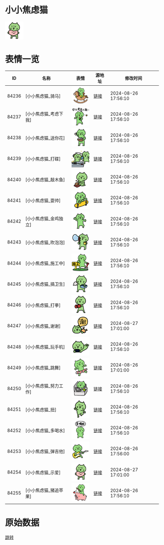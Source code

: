 # 小小焦虑猫

<img src="./cover.png" height="60" alt="cover" />

# 表情一览

|ID|名称|表情|源地址|修改时间|
|----|----|----|----|----|
|84236|[小小焦虑猫_骑马]|<img src="./pic/084236_%5B小小焦虑猫_骑马%5D.png" height="60" alt="骑马"/>|[链接](https://i0.hdslb.com/bfs/garb/034835723bc27162ff57960d0dc2511d86bd380a.png)|2024-08-26 17:56:10|
|84237|[小小焦虑猫_考虑下我]|<img src="./pic/084237_%5B小小焦虑猫_考虑下我%5D.png" height="60" alt="考虑下我"/>|[链接](https://i0.hdslb.com/bfs/garb/4c87a88adeb0faedeb89ee3af8fca9533eafa924.png)|2024-08-26 17:56:10|
|84238|[小小焦虑猫_送你花]|<img src="./pic/084238_%5B小小焦虑猫_送你花%5D.png" height="60" alt="送你花"/>|[链接](https://i0.hdslb.com/bfs/garb/55ce7414669fc2cf46f10026b4d8a612b27c4e85.png)|2024-08-26 17:56:10|
|84239|[小小焦虑猫_打碟]|<img src="./pic/084239_%5B小小焦虑猫_打碟%5D.png" height="60" alt="打碟"/>|[链接](https://i0.hdslb.com/bfs/garb/e4bc47fd12bf41f2038de8672acd0ab77374462f.png)|2024-08-26 17:56:10|
|84240|[小小焦虑猫_敲木鱼]|<img src="./pic/084240_%5B小小焦虑猫_敲木鱼%5D.png" height="60" alt="敲木鱼"/>|[链接](https://i0.hdslb.com/bfs/garb/929400f38813a178c95ab620ff62e1184b0f1e9a.png)|2024-08-26 17:56:10|
|84241|[小小焦虑猫_耍帅]|<img src="./pic/084241_%5B小小焦虑猫_耍帅%5D.png" height="60" alt="耍帅"/>|[链接](https://i0.hdslb.com/bfs/garb/300c123a67e5d5a5202c57121375030d4415126b.png)|2024-08-26 17:56:10|
|84242|[小小焦虑猫_金鸡独立]|<img src="./pic/084242_%5B小小焦虑猫_金鸡独立%5D.png" height="60" alt="金鸡独立"/>|[链接](https://i0.hdslb.com/bfs/garb/fb28ef94eae86d8502433eed6224aeb1ab1c0c2e.png)|2024-08-26 17:56:10|
|84243|[小小焦虑猫_吹泡泡]|<img src="./pic/084243_%5B小小焦虑猫_吹泡泡%5D.png" height="60" alt="吹泡泡"/>|[链接](https://i0.hdslb.com/bfs/garb/a3ba49efd6498a827800eeab489a32ff68d8ac08.png)|2024-08-26 17:56:10|
|84244|[小小焦虑猫_施工中]|<img src="./pic/084244_%5B小小焦虑猫_施工中%5D.png" height="60" alt="施工中"/>|[链接](https://i0.hdslb.com/bfs/garb/5bd193e939a68ab4f21f34160f347c058651e734.png)|2024-08-26 17:56:10|
|84245|[小小焦虑猫_搞卫生]|<img src="./pic/084245_%5B小小焦虑猫_搞卫生%5D.png" height="60" alt="搞卫生"/>|[链接](https://i0.hdslb.com/bfs/garb/a8bc3c38e7b17624958cec4d5f0bccd7cb24f082.png)|2024-08-26 17:56:10|
|84246|[小小焦虑猫_打拳]|<img src="./pic/084246_%5B小小焦虑猫_打拳%5D.png" height="60" alt="打拳"/>|[链接](https://i0.hdslb.com/bfs/garb/088b4d8bc99e1ddf10712bb78dada597e718d97b.png)|2024-08-26 17:56:10|
|84247|[小小焦虑猫_谢谢]|<img src="./pic/084247_%5B小小焦虑猫_谢谢%5D.png" height="60" alt="谢谢"/>|[链接](https://i0.hdslb.com/bfs/garb/df0d19818f0af37deba46cabae9519d60fe55f8c.png)|2024-08-27 17:01:00|
|84248|[小小焦虑猫_玩手机]|<img src="./pic/084248_%5B小小焦虑猫_玩手机%5D.png" height="60" alt="玩手机"/>|[链接](https://i0.hdslb.com/bfs/garb/db2790cd2cf6669deb2877b4e206bcd4640fb3d9.png)|2024-08-26 17:56:10|
|84249|[小小焦虑猫_跳舞]|<img src="./pic/084249_%5B小小焦虑猫_跳舞%5D.png" height="60" alt="跳舞"/>|[链接](https://i0.hdslb.com/bfs/garb/3da7ba62b825776b1f34d8f0cb10cd28bbb5e3e0.png)|2024-08-26 17:01:00|
|84250|[小小焦虑猫_努力工作]|<img src="./pic/084250_%5B小小焦虑猫_努力工作%5D.png" height="60" alt="努力工作"/>|[链接](https://i0.hdslb.com/bfs/garb/840489d716074c2d9a4e80ba4c1393af6af2e1e0.png)|2024-08-26 17:56:10|
|84251|[小小焦虑猫_扭]|<img src="./pic/084251_%5B小小焦虑猫_扭%5D.png" height="60" alt="扭"/>|[链接](https://i0.hdslb.com/bfs/garb/07b0a7207616d74b0579360988fa242a7f693bca.png)|2024-08-26 17:56:10|
|84252|[小小焦虑猫_多喝水]|<img src="./pic/084252_%5B小小焦虑猫_多喝水%5D.png" height="60" alt="多喝水"/>|[链接](https://i0.hdslb.com/bfs/garb/dd88f5f2e0bf40a0ec2b52265e422cb7a7a8b3de.png)|2024-08-26 17:56:10|
|84253|[小小焦虑猫_弹吉他]|<img src="./pic/084253_%5B小小焦虑猫_弹吉他%5D.png" height="60" alt="弹吉他"/>|[链接](https://i0.hdslb.com/bfs/garb/312e3eab3fe27e4ce2cdda7d3b98e77fc71ace84.png)|2024-08-26 17:56:00|
|84254|[小小焦虑猫_示爱]|<img src="./pic/084254_%5B小小焦虑猫_示爱%5D.png" height="60" alt="示爱"/>|[链接](https://i0.hdslb.com/bfs/garb/63c24a95e473c1ec2f0a2f6a5df980c32cf26361.png)|2024-08-27 17:01:00|
|84255|[小小焦虑猫_猪追苹果]|<img src="./pic/084255_%5B小小焦虑猫_猪追苹果%5D.png" height="60" alt="猪追苹果"/>|[链接](https://i0.hdslb.com/bfs/garb/40e1d11f624efd97c78fc9d17da62b53469288e7.png)|2024-08-26 17:56:10|

# 原始数据

[跳转](./raw.json)

